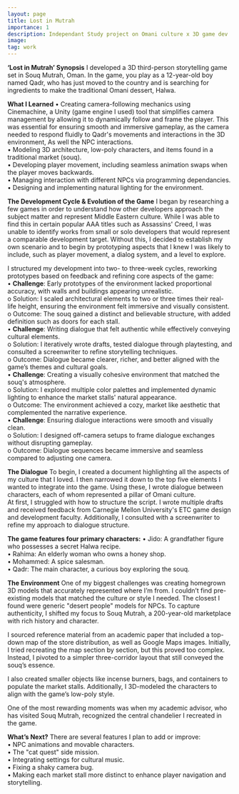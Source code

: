 ```yaml
---
layout: page
title: Lost in Mutrah
importance: 1
description: Independant Study project on Omani culture x 3D game dev
image:
tag: work
---
```


**‘Lost in Mutrah’ Synopsis**
I developed a 3D third-person storytelling game set in Souq Mutrah, Oman. In the game, you play as a 12-year-old boy named Qadr, who has just moved to the country and is searching for ingredients to make the traditional Omani dessert, Halwa.

**What I Learned**
•	Creating camera-following mechanics using Cinemachine, a Unity (game engine I used) tool that simplifies camera management by allowing it to dynamically follow and frame the player. This was essential for ensuring smooth and immersive gameplay, as the camera needed to respond fluidly to Qadr's movements and interactions in the 3D environment, As well the NPC interactions.  
•	Modeling 3D architecture, low-poly characters, and items found in a traditional market (souq).  
•	Developing player movement, including seamless animation swaps when the player moves backwards.  
•	Managing interaction with different NPCs via programming dependancies.  
•	Designing and implementing natural lighting for the environment.  

**The Development Cycle & Evolution of the Game**
I began by researching a few games in order to understand how other developers approach the subject matter and represent Middle Eastern culture. While I was able to find this in certain popular AAA titles such as Assassins' Creed, I was unable to identify works from small or solo developers that would represent a comparable development target. Without this, I decided to establish my own scenario and to begin by prototyping aspects that I knew I was likely to include, such as player movement, a dialog system, and a level to explore.  

I structured my development into two- to three-week cycles, reworking prototypes based on feedback and refining core aspects of the game:  
•	**Challenge**: Early prototypes of the environment lacked proportional accuracy, with walls and buildings appearing unrealistic.    
    o	Solution: I scaled architectural elements to two or three times their real-life height, ensuring the environment felt immersive and visually consistent.  
    o	Outcome: The souq gained a distinct and believable structure, with added definition such as doors for each stall.   
•	**Challenge**: Writing dialogue that felt authentic while effectively conveying cultural elements.  
    o	Solution: I iteratively wrote drafts, tested dialogue through playtesting, and consulted a screenwriter to refine storytelling techniques.  
    o	Outcome: Dialogue became clearer, richer, and better aligned with the game’s themes and cultural goals.  
•	**Challenge**: Creating a visually cohesive environment that matched the souq's atmosphere.  
    o	Solution: I explored multiple color palettes and implemented dynamic lighting to enhance the market stalls' natural appearance.  
    o	Outcome: The environment achieved a cozy, market like aesthetic that complemented the narrative experience.  
•	**Challenge**: Ensuring dialogue interactions were smooth and visually clean.  
    o	Solution: I designed off-camera setups to frame dialogue exchanges without disrupting gameplay.  
    o	Outcome: Dialogue sequences became immersive and seamless compared to adjusting one camera.  


**The Dialogue**
To begin, I created a document highlighting all the aspects of my culture that I loved. I then narrowed it down to the top five elements I wanted to integrate into the game. Using these, I wrote dialogue between characters, each of whom represented a pillar of Omani culture.  
At first, I struggled with how to structure the script. I wrote multiple drafts and received feedback from Carnegie Mellon University's ETC game design and development faculty. Additionally, I consulted with a screenwriter to refine my approach to dialogue structure.  

**The game features four primary characters:**
•	Jido: A grandfather figure who possesses a secret Halwa recipe.  
•	Rahima: An elderly woman who owns a honey shop.  
•	Mohammed: A spice salesman.  
•	Qadr: The main character, a curious boy exploring the souq.  

**The Environment**
One of my biggest challenges was creating homegrown 3D models that accurately represented where I’m from. I couldn’t find pre-existing models that matched the culture or style I needed. The closest I found were generic "desert people" models for NPCs. To capture authenticity, I shifted my focus to Souq Mutrah, a 200-year-old marketplace with rich history and character.  

I sourced reference material from an academic paper that included a top-down map of the store distribution, as well as Google Maps images. Initially, I tried recreating the map section by section, but this proved too complex. Instead, I pivoted to a simpler three-corridor layout that still conveyed the souq’s essence.  

I also created smaller objects like incense burners, bags, and containers to populate the market stalls. Additionally, I 3D-modeled the characters to align with the game’s low-poly style.  

One of the most rewarding moments was when my academic advisor, who has visited Souq Mutrah, recognized the central chandelier I recreated in the game.  

**What’s Next?**
There are several features I plan to add or improve:  
•	NPC animations and movable characters.  
•	The "cat quest" side mission.  
•	Integrating settings for cultural music.  
•	Fixing a shaky camera bug.  
•	Making each market stall more distinct to enhance player navigation and storytelling.  

